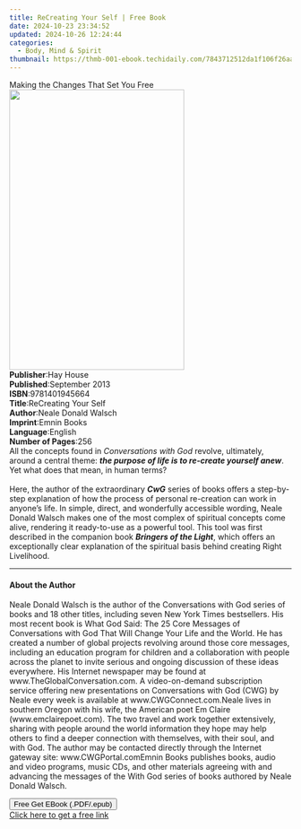 ```yaml
---
title: ReCreating Your Self | Free Book
date: 2024-10-23 23:34:52
updated: 2024-10-26 12:24:44
categories:
  - Body, Mind & Spirit
thumbnail: https://thmb-001-ebook.techidaily.com/7843712512da1f106f26aa954d114be2f6ca55df97564f977f2eed337bf94b4c.jpg
---
```

<main id="book-container">
  <div class="flex flex-col">
    <div class="book-brief flex-1 py-6 px-4 sm:p-6 md:py-10 md:px-8">
      <!-- brief-->
      <div class="book-brief-main">Making the Changes That Set You Free</div>
    </div>
    <div
      class="book-meta-info flex-1 grid gap-4 col-start-1 col-end-3 row-start-1 sm:mb-6 sm:grid-cols-4 lg:gap-6 lg:col-start-2 lg:row-end-6 lg:row-span-6 lg:mb-0"
    >
      <div
        class="book-meta-info-left place-content-center mt-4 p-4 text-sm leading-6 col-start-2 col-span-2 dark:text-slate-400"
      >
        <img
          class="w-full h-500 object-cover rounded-lg sm:h-255 sm:col-span-2 lg:col-span-full"
          src="https://img-001-ebook.techidaily.com/894d2146264bdc96f43ea59e21fa1657b137d1e22cbc742640ddacd99063317c.jpg"
          alt=""
          width="312"
          height="500"
        />
      </div>
      <div
        class="book-meta-info-right mt-2 col-start-1 row-start-2 col-span-3 self-center"
      >
        <!-- meta data  -->
        <div class="flex flex-col px-4 md:px-8">
          <div class="flex-1">
            <strong>Publisher</strong>:<span class="px-2">Hay House</span>
          </div>
          <div class="flex-1">
            <strong>Published</strong>:<span class="px-2">September 2013</span>
          </div>
          <div class="flex-1">
            <strong>ISBN</strong>:<span class="px-2">9781401945664</span>
          </div>
          <div class="flex-1">
            <strong>Title</strong>:<span class="px-2"
              >ReCreating Your Self</span
            >
          </div>
          <div class="flex-1">
            <strong>Author</strong>:<span class="px-2"
              >Neale Donald Walsch</span
            >
          </div>
          <div class="flex-1">
            <strong>Imprint</strong>:<span class="px-2">Emnin Books</span>
          </div>
          <div class="flex-1">
            <strong>Language</strong>:<span class="px-2">English</span>
          </div>
          <div class="flex-1">
            <strong>Number of Pages</strong>:<span class="px-2">256</span>
          </div>
        </div>
      </div>
    </div>
    <div class="book-description flex-1 py-6 px-4 sm:p-6 md:py-10 md:px-8">
      <div class="book-description-main">
        <div accordion-content="" id="description">
          All the concepts found in <i>Conversations with God</i> revolve,
          ultimately, around a central theme:
          <i><b>the purpose of life is to re-create yourself anew</b></i
          >. Yet what does that mean, in human terms?<br /><br />Here, the
          author of the extraordinary <i><b>CwG</b></i> series of books offers a
          step-by-step explanation of how the process of personal re-creation
          can work in anyone’s life. In simple, direct, and wonderfully
          accessible wording, Neale Donald Walsch makes one of the most complex
          of spiritual concepts come alive, rendering it ready-to-use as a
          powerful tool. This tool was first described in the companion book
          <i><b>Bringers of the Light</b></i
          >, which offers an exceptionally clear explanation of the spiritual
          basis behind creating Right Livelihood.
        </div>
      </div>
    </div>
    <div class="book-excerpts flex-1 py-6 px-4 sm:p-6 md:py-10 md:px-8">
      <!-- excerpts-->
      <div class="book-excerpts-main">
        <hr />
        <h4 class="placeholder placeholder-heading">
          <span>About the Author</span>
        </h4>
        <p>
          Neale Donald Walsch is the author of the Conversations with God series
          of books and 18 other titles, including seven New York Times
          bestsellers. His most recent book is What God Said: The 25 Core
          Messages of Conversations with God That Will Change Your Life and the
          World. He has created a number of global projects revolving around
          those core messages, including an education program for children and a
          collaboration with people across the planet to invite serious and
          ongoing discussion of these ideas everywhere. His Internet newspaper
          may be found at www.TheGlobalConversation.com. A video-on-demand
          subscription service offering new presentations on Conversations with
          God (CWG) by Neale every week is available at www.CWGConnect.com.Neale
          lives in southern Oregon with his wife, the American poet Em Claire
          (www.emclairepoet.com). The two travel and work together extensively,
          sharing with people around the world information they hope may help
          others to find a deeper connection with themselves, with their soul,
          and with God. The author may be contacted directly through the
          Internet gateway site: www.CWGPortal.comEmnin Books publishes books,
          audio and video programs, music CDs, and other materials agreeing with
          and advancing the messages of the With God series of books authored by
          Neale Donald Walsch.
        </p>
      </div>
    </div>
    <div
      class="book-about-author flex-1 py-6 px-4 sm:p-6 md:py-10 md:px-8"
    ></div>
    <div class="book-free-get flex-1 py-6 px-4 sm:p-6 md:py-10 md:px-8">
      <button
        id="btn-free-get"
        class="bg-blue-500 hover:bg-blue-700 text-white font-bold py-2 px-4 rounded"
      >
        Free Get EBook (.PDF/.epub)
      </button>
      <div id="countdown-display" class="px-2 text-lg mt-2"></div>
      <a
        id="free-link"
        class="hidden bg-blue-500 hover:bg-blue-700 text-white font-bold py-2 px-4 rounded"
        href="https://www.ebooks.com/en-us/book/96321064/recreating-your-self/neale-donald-walsch/"
        target="_blank"
        >Click here to get a free link</a
      >
    </div>
    <script>
      let countdownTime = 0;
      let countdownInterval = null;
      document
        .getElementById('btn-free-get')
        .addEventListener('click', startCountdown);
      function startCountdown() {
        countdownTime = new Date().getTime() + 60000 * 3;
        countdownInterval = setInterval(updateCountdown, 1000);
        document.getElementById('btn-free-get').disabled = true;
        document
          .getElementById('btn-free-get')
          .classList.add('bg-gray-500', 'cursor-not-allowed');
      }
      function updateCountdown() {
        let currentTime = new Date().getTime();
        let timeLeft = countdownTime - currentTime;
        let secondsLeft = Math.floor(timeLeft / 1000);
        document.getElementById('countdown-display').innerHTML =
          `Remaining time: ${secondsLeft} seconds.`;
        if (secondsLeft <= 0) {
          clearInterval(countdownInterval);
          document.getElementById('btn-free-get').classList.add('hidden');
          document.getElementById('free-link').classList.remove('hidden');
          document.getElementById('countdown-display').innerHTML = '';
        }
      }
    </script>
  </div>
</main>
